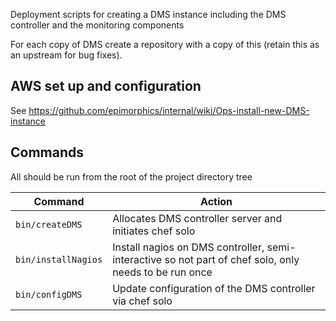 Deployment scripts for creating a DMS instance including the DMS controller and the monitoring components

For each copy of DMS create a repository with a copy of this (retain this as an upstream for bug fixes).

## AWS set up and configuration

See https://github.com/epimorphics/internal/wiki/Ops-install-new-DMS-instance

## Commands

All should be run from the root of the project directory tree

Command | Action
---|---
`bin/createDMS` | Allocates DMS controller server and initiates chef solo
`bin/installNagios` | Install nagios on DMS controller, semi-interactive so not part of chef solo, only needs to be run once
`bin/configDMS` | Update configuration of the DMS controller via chef solo
